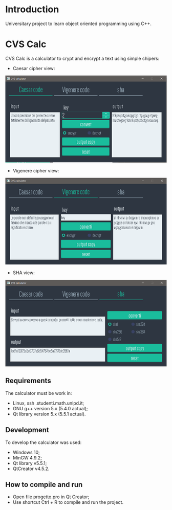 # Introduction
Universitary project to learn object oriented programming using C++.

# CVS Calc
CVS Calc is a calculator to crypt and encrypt a text using simple chipers:
* Caesar cipher view:

![Caesar view](./readMeImages/CifrarioCesare.PNG)
* Vigenere cipher view:

![Vigenere view](./readMeImages/CifrarioVigenere.PNG)
* SHA view:

![SHA view](./readMeImages/sha1.PNG)

## Requirements
The calculator must be work in:
* Linux, ssh .studenti.math.unipd.it;
* GNU g++ version 5.x (5.4.0 actual);
* Qt library version 5.x (5.5.1 actual).

## Development
To develop the calculator was used:
* Windows 10;
* MinGW 4.9.2;
* Qt library v5.5.1;
* QtCreator v4.5.2.

## How to compile and run
* Open file progetto.pro in Qt Creator;
* Use shortcut Ctrl + R to compile and run the project.

 
